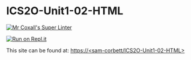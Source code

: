 # ICS2O-Unit1-02-HTML

[![Mr Coxall's Super Linter](https://github.com/<sam-corbett/ICS2O-Unit1-02-HTML>/workflows/Mr%20Coxall's%20Super%20Linter/badge.svg)](https://github.com/<sam-corbett/ICS2O-Unit1-02-HTML>/actions/)

[![Run on Repl.it](https://repl.it/badge/github/<sam-corbett/ICS2O-Unit1-02-HTML>)](https://repl.it/github/<sam-corbett/ICS2O-Unit1-02-HTML>)

This site can be found at: [https://<sam-corbett/ICS2O-Unit1-02-HTML>](https://<sam-corbett/ICS2O-Unit1-02-HTML>)
